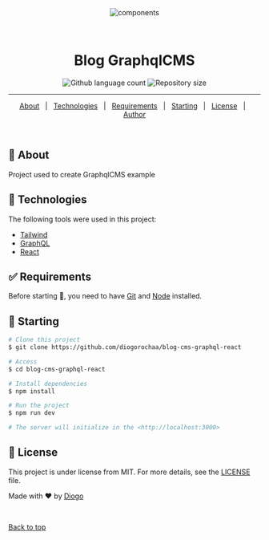 <div align="center" id="top"> 
  <img src="./.github/app.gif" alt="components" />

&#xa0;

</div>

<h1 align="center">Blog GraphqlCMS</h1>

<p align="center">

  <img alt="Github language count" src="https://img.shields.io/github/languages/count/diogorochaa/blog-cms-graphql-react?color=56BEB8">

  <img alt="Repository size" src="https://img.shields.io/github/repo-size/diogorochaa/blog-cms-graphql-react?color=56BEB8">

  
</p>

<Status>


<hr> 

<p align="center">
  <a href="#dart-about">About</a> &#xa0; | &#xa0; 
  <a href="#rocket-technologies">Technologies</a> &#xa0; | &#xa0;
  <a href="#white_check_mark-requirements">Requirements</a> &#xa0; | &#xa0;
  <a href="#checkered_flag-starting">Starting</a> &#xa0; | &#xa0;
  <a href="#memo-license">License</a> &#xa0; | &#xa0;
  <a href="https://github.com/diogorochaa" target="_blank">Author</a>
</p>

<br>

## :dart: About

Project used to create GraphqlCMS example

## :rocket: Technologies

The following tools were used in this project:

- [Tailwind](https://tailwindcss.com/)
- [GraphQL](https://graphql.org/)
- [React](https://reactjs.org/)


## :white_check_mark: Requirements

Before starting :checkered_flag:, you need to have [Git](https://git-scm.com) and [Node](https://nodejs.org/en/) installed.

## :checkered_flag: Starting

```bash
# Clone this project
$ git clone https://github.com/diogorochaa/blog-cms-graphql-react

# Access
$ cd blog-cms-graphql-react

# Install dependencies
$ npm install

# Run the project
$ npm run dev

# The server will initialize in the <http://localhost:3000>
```

## :memo: License

This project is under license from MIT. For more details, see the [LICENSE](LICENSE.md) file.

Made with :heart: by <a href="https://github.com/diogorochaa" target="_blank">Diogo</a>

&#xa0;

<a href="#top">Back to top</a>

